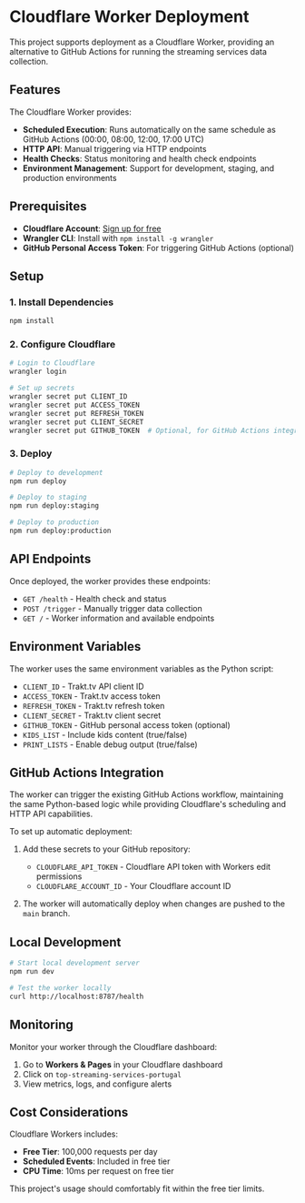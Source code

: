 # Cloudflare Worker Deployment

This project supports deployment as a Cloudflare Worker, providing an alternative to GitHub Actions for running the streaming services data collection.

## Features

The Cloudflare Worker provides:

- **Scheduled Execution**: Runs automatically on the same schedule as GitHub Actions (00:00, 08:00, 12:00, 17:00 UTC)
- **HTTP API**: Manual triggering via HTTP endpoints
- **Health Checks**: Status monitoring and health check endpoints
- **Environment Management**: Support for development, staging, and production environments

## Prerequisites

- **Cloudflare Account**: [Sign up for free](https://dash.cloudflare.com/sign-up)
- **Wrangler CLI**: Install with `npm install -g wrangler`
- **GitHub Personal Access Token**: For triggering GitHub Actions (optional)

## Setup

### 1. Install Dependencies

```bash
npm install
```

### 2. Configure Cloudflare

```bash
# Login to Cloudflare
wrangler login

# Set up secrets
wrangler secret put CLIENT_ID
wrangler secret put ACCESS_TOKEN
wrangler secret put REFRESH_TOKEN
wrangler secret put CLIENT_SECRET
wrangler secret put GITHUB_TOKEN  # Optional, for GitHub Actions integration
```

### 3. Deploy

```bash
# Deploy to development
npm run deploy

# Deploy to staging
npm run deploy:staging

# Deploy to production
npm run deploy:production
```

## API Endpoints

Once deployed, the worker provides these endpoints:

- `GET /health` - Health check and status
- `POST /trigger` - Manually trigger data collection
- `GET /` - Worker information and available endpoints

## Environment Variables

The worker uses the same environment variables as the Python script:

- `CLIENT_ID` - Trakt.tv API client ID
- `ACCESS_TOKEN` - Trakt.tv access token
- `REFRESH_TOKEN` - Trakt.tv refresh token
- `CLIENT_SECRET` - Trakt.tv client secret
- `GITHUB_TOKEN` - GitHub personal access token (optional)
- `KIDS_LIST` - Include kids content (true/false)
- `PRINT_LISTS` - Enable debug output (true/false)

## GitHub Actions Integration

The worker can trigger the existing GitHub Actions workflow, maintaining the same Python-based logic while providing Cloudflare's scheduling and HTTP API capabilities.

To set up automatic deployment:

1. Add these secrets to your GitHub repository:
   - `CLOUDFLARE_API_TOKEN` - Cloudflare API token with Workers edit permissions
   - `CLOUDFLARE_ACCOUNT_ID` - Your Cloudflare account ID

2. The worker will automatically deploy when changes are pushed to the `main` branch.

## Local Development

```bash
# Start local development server
npm run dev

# Test the worker locally
curl http://localhost:8787/health
```

## Monitoring

Monitor your worker through the Cloudflare dashboard:

1. Go to **Workers & Pages** in your Cloudflare dashboard
2. Click on `top-streaming-services-portugal`
3. View metrics, logs, and configure alerts

## Cost Considerations

Cloudflare Workers includes:

- **Free Tier**: 100,000 requests per day
- **Scheduled Events**: Included in free tier
- **CPU Time**: 10ms per request on free tier

This project's usage should comfortably fit within the free tier limits.